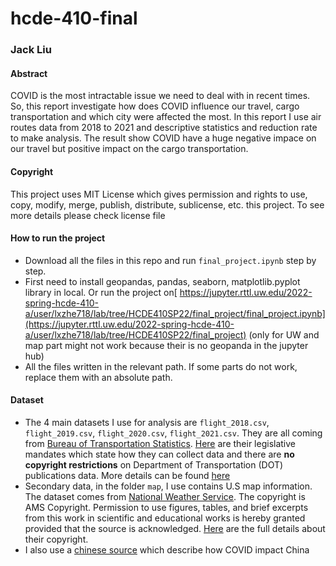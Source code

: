 # hcde-410-final
### Jack Liu

#### Abstract
COVID is the most intractable issue we need to deal with in recent times. So, this report investigate how does COVID influence our travel, cargo transportation and which city were affected the most. In this report I use air routes data from 2018 to 2021 and descriptive statistics and reduction rate to make analysis. The result show COVID have a huge negative impace on our travel but positive impact on the cargo transportation.

#### Copyright
This project uses MIT License which gives permission and rights
to use, copy, modify, merge, publish, distribute, sublicense, etc. this project. To see more details please check license file

#### How to run the project
- Download all the files in this repo and run `final_project.ipynb` step by step.
- First need to install geopandas, pandas, seaborn, matplotlib.pyplot library in local. Or run the project on[ https://jupyter.rttl.uw.edu/2022-spring-hcde-410-a/user/lxzhe718/lab/tree/HCDE410SP22/final_project/final_project.ipynb](https://jupyter.rttl.uw.edu/2022-spring-hcde-410-a/user/lxzhe718/lab/tree/HCDE410SP22/final_project) (only for UW and map part might not work because their is no geopanda in the jupyter hub)
- All the files written in the relevant path. If some parts do not work, replace them with an absolute path.


#### Dataset
- The 4 main datasets I use for analysis are `flight_2018.csv`, `flight_2019.csv`, `flight_2020.csv`, `flight_2021.csv`. They are all coming from [Bureau of Transportation Statistics](https://www.transtats.bts.gov/DL_SelectFields.aspx?gnoyr_VQ=GED&QO_fu146_anzr=Nv4%20Pn44vr45). [Here](https://www.bts.gov/learn-about-bts-and-our-work/about-bts/legislative-mandates) are their legislative mandates which state how they can collect data and there are **no copyright restrictions** on Department of Transportation (DOT) publications data. More details can be found [here](https://transportation.libanswers.com/faq/156950)
- Secondary data, in the folder `map`, I use contains U.S map information. The dataset comes from [National  Weather Service](https://www.weather.gov/gis/USStates). The copyright is AMS Copyright. Permission to use figures, tables, and brief excerpts from this work in scientific and educational works is hereby granted provided that the source is acknowledged. [Here](https://www.weather.gov/mlb/ams_copyright_notice) are the full details about their copyright.
- I also use a [chinese source](https://baijiahao.baidu.com/s?id=1728787497302380294&wfr=spider&for=pc) which describe how COVID impact China
